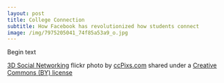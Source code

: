 ```yaml
---
layout: post
title: College Connection
subtitle: How Facebook has revolutionized how students connect
image: /img/7975205041_74f85a53a9_o.jpg
---
```

Begin text

<a title="3D Social Networking" href="https://flickr.com/photos/86530412@N02/7975205041">3D Social Networking</a> flickr photo by <a href="https://flickr.com/people/86530412@N02">ccPixs.com</a> shared under a <a href="https://creativecommons.org/licenses/by/2.0/">Creative Commons (BY) license</a> </small>
